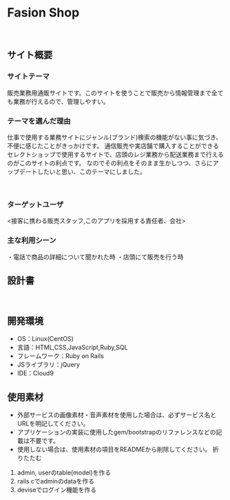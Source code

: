 # Fasion Shop
​
## サイト概要
### サイトテーマ
販売業務用通販サイトです。このサイトを使うことで販売から情報管理まで全ても業務が行えるので、管理しやすい。
​
### テーマを選んだ理由
仕事で使用する業務サイトにジャンル(ブランド)検索の機能がない事に気づき、不便に感じたことがきっかけです。
通信販売や実店舗で購入することができるセレクトショップで使用するサイトで、店頭のレジ業務から配送業務まで行えるのがこのサイトの利点です。
なのでその利点をそのまま生かしつつ、さらにアップデートしたいと思い、このテーマにしました。

​
### ターゲットユーザ
<接客に携わる販売スタッフ,このアプリを採用する責任者、会社>
​
### 主な利用シーン
・電話で商品の詳細について聞かれた時
・店頭にて販売を行う時
​
## 設計書
<!--テーマを設定・提出する時点では不要です-->
​
## 開発環境
- OS：Linux(CentOS)
- 言語：HTML,CSS,JavaScript,Ruby,SQL
- フレームワーク：Ruby on Rails
- JSライブラリ：jQuery
- IDE：Cloud9
​
## 使用素材
- 外部サービスの画像素材・音声素材を使用した場合は、必ずサービス名とURLを明記してください。
- アプリケーションの実装に使用したgem/bootstrapのリファレンスなどの記載は不要です。
- 使用しない場合は、使用素材の項目をREADMEから削除してください。
折りたたむ

1. admin, userのtable(model)を作る
2. rails cでadminのdataを作る
3. deviseでログイン機能を作る